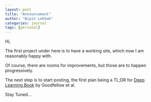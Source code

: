 ```yaml
---
layout: post
title: "Announcement"
author: "Bipin Lekhak"
categories: journal
tags: [personal]
---
```


Hi,

The first project under here is to have a working site, which now I am
reasonably happy with.

Of course, there are rooms for improvements, but those are to happen
progressively.

The next step is to start posting, the first plan being a TL;DR
for [Deep Learning Book](https://www.deeplearningbook.org/) by Goodfellow et al.

Stay Tuned...
